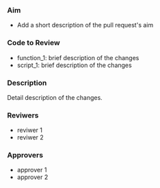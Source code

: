 ### Aim
- Add a short description of the pull request's aim

### Code to Review
- function_1: brief description of the changes
- script_1: brief description of the changes

### Description
Detail description of the changes.

### Reviwers
- reviwer 1
- reviwer 2

### Approvers
- approver 1
- approver 2